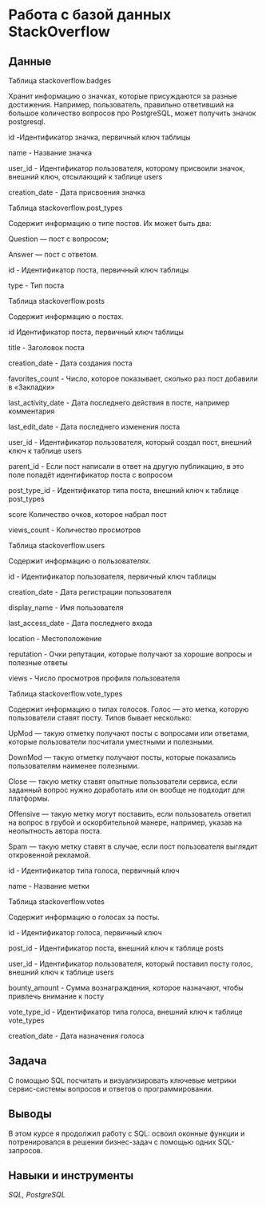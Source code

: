 # Работа с базой данных StackOverflow

## Данные

Таблица stackoverflow.badges

Хранит информацию о значках, которые присуждаются за разные достижения. Например, пользователь, правильно ответивший на большое количество вопросов про PostgreSQL, может получить значок postgresql. 

id -Идентификатор значка, первичный ключ таблицы

name - Название значка

user_id - Идентификатор пользователя, которому присвоили значок, внешний ключ, отсылающий к таблице users

creation_date	- Дата присвоения значка


Таблица stackoverflow.post_types

Содержит информацию о типе постов. 
Их может быть два:

Question — пост с вопросом;

Answer — пост с ответом.


id - Идентификатор поста, первичный ключ таблицы

type - Тип поста


Таблица stackoverflow.posts

Содержит информацию о постах.


id	Идентификатор поста, первичный ключ таблицы

title	- Заголовок поста

creation_date	- Дата создания поста

favorites_count	- Число, которое показывает, сколько раз пост добавили в «Закладки»

last_activity_date - Дата последнего действия в посте, например комментария

last_edit_date - Дата последнего изменения поста

user_id	- Идентификатор пользователя, который создал пост, внешний ключ к таблице users

parent_id	- Если пост написали в ответ на другую публикацию, в это поле попадёт идентификатор поста с вопросом

post_type_id - Идентификатор типа поста, внешний ключ к таблице post_types

score	Количество очков, которое набрал пост

views_count - Количество просмотров

Таблица stackoverflow.users

Содержит информацию о пользователях.

id - Идентификатор пользователя, первичный ключ таблицы

creation_date -	Дата регистрации пользователя

display_name - Имя пользователя

last_access_date - Дата последнего входа

location - Местоположение

reputation - Очки репутации, которые получают за хорошие вопросы и полезные ответы

views - Число просмотров профиля пользователя


Таблица stackoverflow.vote_types

Содержит информацию о типах голосов. Голос — это метка, которую пользователи ставят посту. Типов бывает несколько: 

UpMod — такую отметку получают посты с вопросами или ответами, которые пользователи посчитали уместными и полезными.

DownMod — такую отметку получают посты, которые показались пользователям наименее полезными.

Close — такую метку ставят опытные пользователи сервиса, если заданный вопрос нужно доработать или он вообще не подходит для платформы.

Offensive — такую метку могут поставить, если пользователь ответил на вопрос в грубой и оскорбительной манере, например, указав на неопытность автора поста.

Spam — такую метку ставят в случае, если пост пользователя выглядит откровенной рекламой.

id - Идентификатор типа голоса, первичный ключ

name - Название метки


Таблица stackoverflow.votes

Содержит информацию о голосах за посты. 

id - Идентификатор голоса, первичный ключ

post_id - Идентификатор поста, внешний ключ к таблице posts

user_id - Идентификатор пользователя, который поставил посту голос, внешний ключ к таблице users

bounty_amount	- Сумма вознаграждения, которое назначают, чтобы привлечь внимание к посту

vote_type_id - Идентификатор типа голоса, внешний ключ к таблице vote_types

creation_date	- Дата назначения голоса

## Задача

С помощью SQL посчитать и визуализировать ключевые метрики сервис-системы вопросов и ответов о программировании.

## Выводы

В этом курсе я продолжил работу с SQL: освоил оконные функции и потренировался в решении бизнес-задач с помощью одних SQL-запросов. 


## Навыки и инструменты
*SQL, PostgreSQL*

